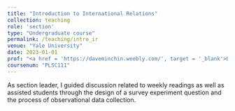 ```yaml
---
title: "Introduction to International Relations"
collection: teaching
role: 'section'
type: "Undergraduate course"
permalink: /teaching/intro_ir
venue: "Yale University"
date: 2023-01-01
prof: "<a href = 'https://daveminchin.weebly.com/', target = '_blank'>David Allison</a>"
coursenum: "PLSC111"
---
```

As section leader, I guided discussion related to weekly readings as well as assisted students through the design of a survey experiment question and the process of observational data collection.
